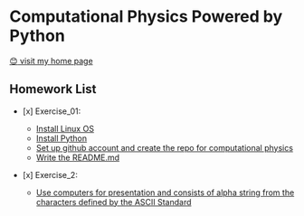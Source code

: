 # Computational Physics Powered by Python

[:blush: visit my home page](https://mageluer.github.io)
 
## Homework List
- \[x] Exercise\_01: 
  - [Install Linux OS](https://mageluer.github.io/blog/install-a-Linux-distribution)
  - [Install Python](https://mageluer.github.io/blog/install-python-on-linux)
  - [Set up github account and create the repo for computational physics](https://github.com/Mageluer)
  - [Write the README.md](#)

- \[x] Exercise\_2:
  - [Use computers for presentation and consists of alpha string from the characters defined by the ASCII Standard](/exercise_2)
